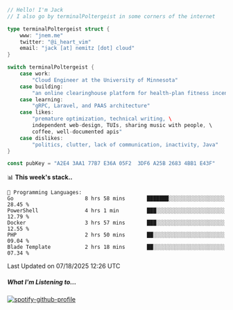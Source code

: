 ```go
// Hello! I'm Jack
// I also go by terminalPoltergeist in some corners of the internet

type terminalPoltergeist struct {
    www: "jnem.me"
    twitter: "@i_heart_vim"
    email: "jack [at] nemitz [dot] cloud"
}

switch terminalPoltergeist {
    case work:
        "Cloud Engineer at the University of Minnesota"
    case building:
        "an online clearinghouse platform for health-plan fitness incentive programs"
    case learning:
        "gRPC, Laravel, and PAAS architecture"
    case likes:
        "premature optimization, technical writing, \
        independent web-design, TUIs, sharing music with people, \
        coffee, well-documented apis"
    case dislikes:
        "politics, clutter, lack of communication, inactivity, Java"
}

const pubKey = "A2E4 3AA1 77B7 E36A 05F2  3DF6 A25B 2683 4BB1 E43F"
```

<!--START_SECTION:waka-->
📊 **This week's stack..** 

```text
💬 Programming Languages: 
Go                       8 hrs 58 mins       ███████░░░░░░░░░░░░░░░░░░   28.45 % 
PowerShell               4 hrs 1 min         ███░░░░░░░░░░░░░░░░░░░░░░   12.79 % 
Docker                   3 hrs 57 mins       ███░░░░░░░░░░░░░░░░░░░░░░   12.55 % 
PHP                      2 hrs 50 mins       ██░░░░░░░░░░░░░░░░░░░░░░░   09.04 % 
Blade Template           2 hrs 18 mins       ██░░░░░░░░░░░░░░░░░░░░░░░   07.34 % 
```


 Last Updated on 07/18/2025 12:26 UTC
<!--END_SECTION:waka-->

##### What I'm Listening to...

[![spotify-github-profile](https://jnem.me/listening-item?maxAge=2592000)](https://jnem.me/listening)
